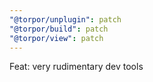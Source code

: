 ```yaml
---
"@torpor/unplugin": patch
"@torpor/build": patch
"@torpor/view": patch
---
```


Feat: very rudimentary dev tools
